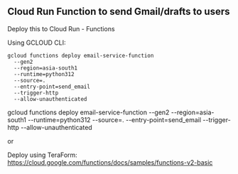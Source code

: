 ## Cloud Run Function to send Gmail/drafts to users




Deploy this to Cloud Run - Functions

Using GCLOUD CLI:
```
gcloud functions deploy email-service-function 
  --gen2 
  --region=asia-south1 
  --runtime=python312 
  --source=. 
  --entry-point=send_email 
  --trigger-http
  --allow-unauthenticated
```

gcloud functions deploy email-service-function --gen2 --region=asia-south1 --runtime=python312 --source=. --entry-point=send_email --trigger-http --allow-unauthenticated

or

Deploy using TeraForm: https://cloud.google.com/functions/docs/samples/functions-v2-basic